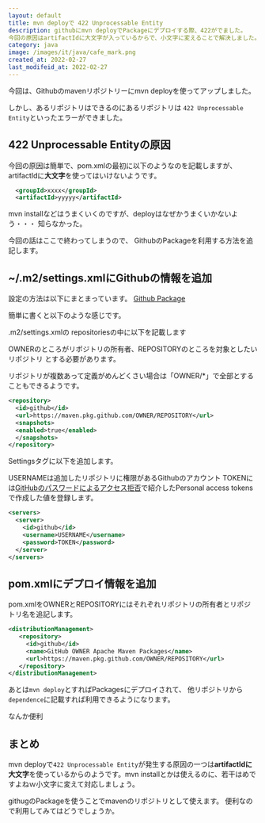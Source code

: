 ```yaml
---
layout: default
title: mvn deployで 422 Unprocessable Entity
description: githubにmvn deployでPackageにデプロイする際、422がでました。
今回の原因はartifactIdに大文字が入っているからで、小文字に変えることで解決しました。
category: java
image: /images/it/java/cafe_mark.png
created_at: 2022-02-27
last_modifeid_at: 2022-02-27
---
```


今回は、Githubのmavenリポジトリーにmvn deployを使ってアップしました。

しかし、あるリポジトリはできるのにあるリポジトリは
`422 Unprocessable Entity`といったエラーができました。


## 422 Unprocessable Entityの原因

今回の原因は簡単で、pom.xmlの最初に以下のようなのを記載しますが、
artifactIdに**大文字**を使ってはいけないようです。

```Xml
  <groupId>xxxx</groupId>
  <artifactId>yyyyy</artifactId>
```

mvn installなどはうまくいくのですが、deployはなぜかうまくいかないよう・・・
知らなかった。

今回の話はここで終わってしまうので、
GithubのPackageを利用する方法を追記します。

## ~/.m2/settings.xmlにGithubの情報を追加

設定の方法は以下にまとまっています。
[Github Package](https://docs.github.com/en/packages/working-with-a-github-packages-registry/working-with-the-apache-maven-registry)

簡単に書くと以下のような感じです。

.m2/settings.xmlの
repositoriesの中に以下を記載します

OWNERのところがリポジトリの所有者、REPOSITORYのところを対象としたいリポジトリ
とする必要があります。

リポジトリが複数あって定義がめんどくさい場合は「OWNER/*」で全部とすることもできるようです。

```Xml
<repository>
  <id>github</id>
  <url>https://maven.pkg.github.com/OWNER/REPOSITORY</url>
  <snapshots>
  <enabled>true</enabled>
  </snapshots>
</repository>
```

Settingsタグに以下を追加します。

USERNAMEは追加したリポジトリに権限があるGithubのアカウント
TOKENには[GitHubのパスワードによるアクセス拒否](/it/github/githubPasswordDenied.html#%E3%82%A2%E3%82%AF%E3%82%BB%E3%82%B9%E3%83%88%E3%83%BC%E3%82%AF%E3%83%B3%E3%81%AE%E4%BD%9C%E6%88%90%E6%96%B9%E6%B3%95)で紹介したPersonal access tokensで作成した値を登録します。

```Xml
<servers>
  <server>
    <id>github</id>
    <username>USERNAME</username>
    <password>TOKEN</password>
  </server>
</servers>
```

## pom.xmlにデプロイ情報を追加

pom.xmlをOWNERとREPOSITORYにはそれぞれリポジトリの所有者とリポジトリ名を追記します。

```Xml
<distributionManagement>
   <repository>
     <id>github</id>
     <name>GitHub OWNER Apache Maven Packages</name>
     <url>https://maven.pkg.github.com/OWNER/REPOSITORY</url>
   </repository>
</distributionManagement>
```

あとは`mvn deploy`とすればPackagesにデプロイされて、
他リポジトリから`dependence`に記載すれば利用できるようになります。

なんか便利

## まとめ

mvn deployで`422 Unprocessable Entity`が発生する原因の一つは**artifactIdに大文字**を使っているからのようです。mvn installとかは使えるのに、若干はめですよねｗ小文字に変えて対応しましょう。

githugのPackageを使うことでmavenのリポジトリとして使えます。
便利なので利用してみてはどうでしょうか。


